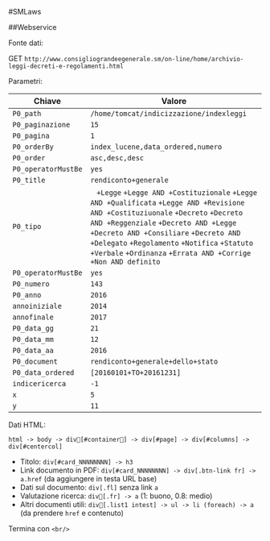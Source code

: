 #SMLaws

##Webservice

Fonte dati:

GET `http://www.consigliograndeegenerale.sm/on-line/home/archivio-leggi-decreti-e-regolamenti.html`

Parametri:

Chiave | Valore
-------|-------
`P0_path` | `/home/tomcat/indicizzazione/indexleggi`
`P0_paginazione` | `15`
`P0_pagina` | `1`
`P0_orderBy` | `index_lucene,data_ordered,numero`
`P0_order` | `asc,desc,desc`
`P0_operatorMustBe` | `yes`
`P0_title` | `rendiconto+generale`
`P0_tipo` | ` ` `+Legge` `+Legge AND +Costituzionale` `+Legge AND +Qualificata` `+Legge AND +Revisione AND +Costituziuonale` `+Decreto` `+Decreto AND +Reggenziale` `+Decreto AND +Legge` `+Decreto AND +Consiliare` `+Decreto AND +Delegato` `+Regolamento` `+Notifica` `+Statuto` `+Verbale` `+Ordinanza` `+Errata AND +Corrige` `+Non AND definito`
`P0_operatorMustBe` | `yes`
`P0_numero` | `143`
`P0_anno` | `2016`
`annoiniziale` | `2014`
`annofinale` | `2017`
`P0_data_gg` | `21`
`P0_data_mm` | `12`
`P0_data_aa` | `2016`
`P0_document` | `rendiconto+generale+dello+stato`
`P0_data_ordered` | `[20160101+TO+20161231]`
`indicericerca` | `-1`
`x` | `5`
`y` | `11`

Dati HTML:

`html -> body -> div[#container] -> div[#page] -> div[#columns] -> div[#centercol]`

- Titolo: `div[#card_NNNNNNNN] -> h3`
- Link documento in PDF: `div[#card_NNNNNNNN] -> div[.btn-link fr] -> a.href` (da aggiungere in testa URL base)
- Dati sul documento: `div[.fl]` senza link `a`
- Valutazione ricerca: `div[.fr] -> a` (1: buono, 0.8: medio)
- Altri documenti utili: `div[.list1 intest] -> ul -> li (foreach) -> a` (da prendere `href` e contenuto)

Termina con `<br/>`
